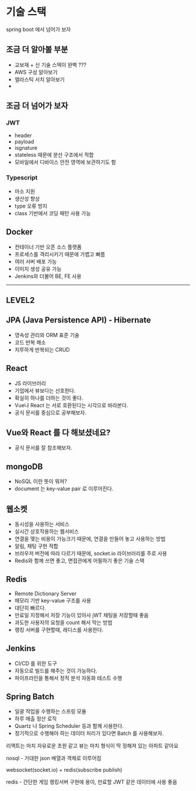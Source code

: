 # 기술 스택

spring boot 에서 넘어가 보자

## 조금 더 알아볼 부분

- 교보재 + 신 기술 스택이 완벽 ???
- AWS 구성 알아보기
- 엘라스틱 서치 알아보기
- 

## 조금 더 넘어가 보자

### JWT

- header
- payload
- isgnature
- stateless 때문에 분산 구조에서 적합
- 모바일에서 디바이스 안전 영역에 보관하기도 함

### Typescript

- 마소 지원
- 생산성 향상
- type 오류 방지
- class 기반에서 코딩 패턴 사용 가능

## Docker

- 컨테이너 기반 오픈 소스 플랫폼
- 프로세스를 격리시키기 때문에 가볍고 빠름
- 여러 서버 배포 가능
- 이미지 생성 공유 가능
- Jenkins와 더불어 BE, FE 사용

------

## LEVEL2

## JPA (Java Persistence API) - Hibernate

- 영속성 관리와 ORM 표준 기술
- 코드 반복 해소
- 지루하게 반복되는 CRUD

## React

- JS 라이브러리
- 기업에서 뷰보다는 선호한다.
- 확실히 하나를 더하는 것이 좋다.
- Vue나 React 는 서로 호환된다는 시각으로 바라본다.
- 공식 문서를 중심으로 공부해보자.

## Vue와 React 를 다 해보셨네요?

- 공식 문서를 잘 참조해보자.

## mongoDB

- NoSQL 이란 뜻이 뭐져?
- document 는 key-value pair 로 이루어진다.

## 웹소켓

- 동시성을 사용하는 서비스
- 실시간 상호작용하는 웹서비스
- 연결을 맺는 비용이 가능크기 때문에, 연결을 만들어 놓고 사용하는 방법
- 알림, 채팅 구현 적합
- 브라우저 버전에 따라 다르기 때문에, socket.io 라이브러리를 주로 사용
- Redis와 함께 쓰면 좋고, 면접관에게 어필하기 좋은 기술 스택

## Redis

- Remote Dictionary Server
- 메모리 기반 key-value 구조를 사용
- 대단히 빠르다.
- 만료일 지정해서 저장 기능이 있아사 jWT 채팅을 저장할때 좋음
- 과도한 사용자의 요청을 count 해서 막는 방법
- 랭킹 서버를 구현할때, 레디스를 사용한다.

## Jenkins

- CI/CD 를 위한 도구
- 자동으로 빌드를 해주는 것이 가능하다.
- 파이프라인을 통해서 정적 분석 자동화 테스트 수행

## Spring Batch

- 일괄 작업을 수행하는 스프링 모듈
- 하루 매출 정산 로직
- Quartz 나 Spring Scheduler 등과 함께 사용한다.
- 정기적으로 수행해야 하는 데이터 처리가 있다면 Batch 를 사용해보자.



리액트는 마치 자유로운 초원 같고 뷰는 마치 형식이 딱 정해져 있는 아파트 같아요

nosql - 거대한 json 배열과 객체로 이루어짐

websocket(socket.io) + redis(subscribe publish)

redis - 간단한 게임 랭킹서버 구현에 용이, 만료할 JWT 같은 데이터에 사용 좋음